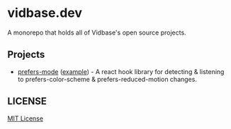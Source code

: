 # vidbase.dev

A monorepo that holds all of Vidbase's open source projects.

## Projects

- [prefers-mode](packages/prefers-mode) ([example](examples/prefers-mode)) - A react hook library for detecting & listening to prefers-color-scheme &amp; prefers-reduced-motion changes.

## LICENSE

[MIT License](LICENSE)
